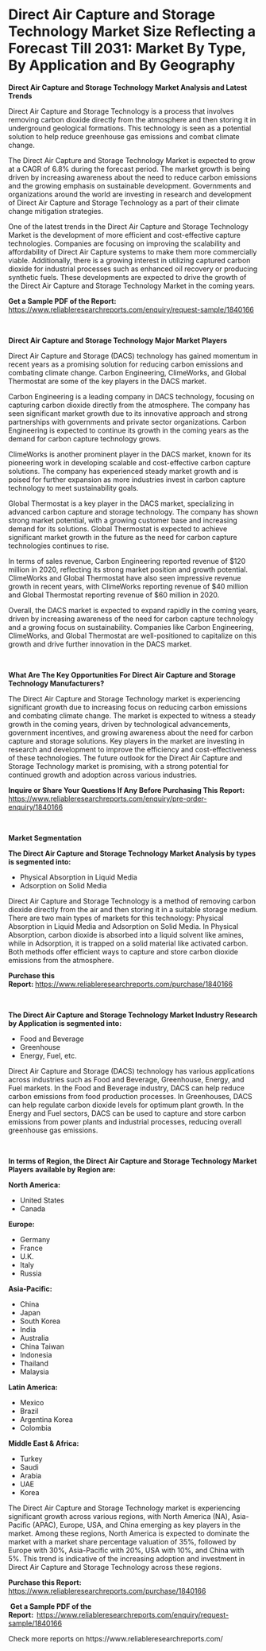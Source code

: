 <p><h1>Direct Air Capture and Storage Technology Market Size Reflecting a Forecast Till 2031: Market By Type, By Application and By Geography</h1></p><p><strong>Direct Air Capture and Storage Technology Market Analysis and Latest Trends</strong></p>
<p><p>Direct Air Capture and Storage Technology is a process that involves removing carbon dioxide directly from the atmosphere and then storing it in underground geological formations. This technology is seen as a potential solution to help reduce greenhouse gas emissions and combat climate change. </p><p>The Direct Air Capture and Storage Technology Market is expected to grow at a CAGR of 6.8% during the forecast period. The market growth is being driven by increasing awareness about the need to reduce carbon emissions and the growing emphasis on sustainable development. Governments and organizations around the world are investing in research and development of Direct Air Capture and Storage Technology as a part of their climate change mitigation strategies.</p><p>One of the latest trends in the Direct Air Capture and Storage Technology Market is the development of more efficient and cost-effective capture technologies. Companies are focusing on improving the scalability and affordability of Direct Air Capture systems to make them more commercially viable. Additionally, there is a growing interest in utilizing captured carbon dioxide for industrial processes such as enhanced oil recovery or producing synthetic fuels. These developments are expected to drive the growth of the Direct Air Capture and Storage Technology Market in the coming years.</p></p>
<p><strong>Get a Sample PDF of the Report:&nbsp;</strong> <a href="https://www.reliableresearchreports.com/enquiry/request-sample/1840166">https://www.reliableresearchreports.com/enquiry/request-sample/1840166</a></p>
<p>&nbsp;</p>
<p><strong>Direct Air Capture and Storage Technology Major Market Players</strong></p>
<p><p>Direct Air Capture and Storage (DACS) technology has gained momentum in recent years as a promising solution for reducing carbon emissions and combating climate change. Carbon Engineering, ClimeWorks, and Global Thermostat are some of the key players in the DACS market.</p><p>Carbon Engineering is a leading company in DACS technology, focusing on capturing carbon dioxide directly from the atmosphere. The company has seen significant market growth due to its innovative approach and strong partnerships with governments and private sector organizations. Carbon Engineering is expected to continue its growth in the coming years as the demand for carbon capture technology grows.</p><p>ClimeWorks is another prominent player in the DACS market, known for its pioneering work in developing scalable and cost-effective carbon capture solutions. The company has experienced steady market growth and is poised for further expansion as more industries invest in carbon capture technology to meet sustainability goals.</p><p>Global Thermostat is a key player in the DACS market, specializing in advanced carbon capture and storage technology. The company has shown strong market potential, with a growing customer base and increasing demand for its solutions. Global Thermostat is expected to achieve significant market growth in the future as the need for carbon capture technologies continues to rise.</p><p>In terms of sales revenue, Carbon Engineering reported revenue of $120 million in 2020, reflecting its strong market position and growth potential. ClimeWorks and Global Thermostat have also seen impressive revenue growth in recent years, with ClimeWorks reporting revenue of $40 million and Global Thermostat reporting revenue of $60 million in 2020.</p><p>Overall, the DACS market is expected to expand rapidly in the coming years, driven by increasing awareness of the need for carbon capture technology and a growing focus on sustainability. Companies like Carbon Engineering, ClimeWorks, and Global Thermostat are well-positioned to capitalize on this growth and drive further innovation in the DACS market.</p></p>
<p>&nbsp;</p>
<p><strong>What Are The Key Opportunities For Direct Air Capture and Storage Technology Manufacturers?</strong></p>
<p><p>The Direct Air Capture and Storage Technology market is experiencing significant growth due to increasing focus on reducing carbon emissions and combating climate change. The market is expected to witness a steady growth in the coming years, driven by technological advancements, government incentives, and growing awareness about the need for carbon capture and storage solutions. Key players in the market are investing in research and development to improve the efficiency and cost-effectiveness of these technologies. The future outlook for the Direct Air Capture and Storage Technology market is promising, with a strong potential for continued growth and adoption across various industries.</p></p>
<p><strong>Inquire or Share Your Questions If Any Before Purchasing This Report:</strong> <a href="https://www.reliableresearchreports.com/enquiry/pre-order-enquiry/1840166">https://www.reliableresearchreports.com/enquiry/pre-order-enquiry/1840166</a></p>
<p>&nbsp;</p>
<p><strong>Market Segmentation</strong></p>
<p><strong>The Direct Air Capture and Storage Technology Market Analysis by types is segmented into:</strong></p>
<p><ul><li>Physical Absorption in Liquid Media</li><li>Adsorption on Solid Media</li></ul></p>
<p><p>Direct Air Capture and Storage Technology is a method of removing carbon dioxide directly from the air and then storing it in a suitable storage medium. There are two main types of markets for this technology: Physical Absorption in Liquid Media and Adsorption on Solid Media. In Physical Absorption, carbon dioxide is absorbed into a liquid solvent like amines, while in Adsorption, it is trapped on a solid material like activated carbon. Both methods offer efficient ways to capture and store carbon dioxide emissions from the atmosphere.</p></p>
<p><strong>Purchase this Report:&nbsp;</strong><a href="https://www.reliableresearchreports.com/purchase/1840166">https://www.reliableresearchreports.com/purchase/1840166</a></p>
<p>&nbsp;</p>
<p><strong>The Direct Air Capture and Storage Technology Market Industry Research by Application is segmented into:</strong></p>
<p><ul><li>Food and Beverage</li><li>Greenhouse</li><li>Energy, Fuel, etc.</li></ul></p>
<p><p>Direct Air Capture and Storage (DACS) technology has various applications across industries such as Food and Beverage, Greenhouse, Energy, and Fuel markets. In the Food and Beverage industry, DACS can help reduce carbon emissions from food production processes. In Greenhouses, DACS can help regulate carbon dioxide levels for optimum plant growth. In the Energy and Fuel sectors, DACS can be used to capture and store carbon emissions from power plants and industrial processes, reducing overall greenhouse gas emissions.</p></p>
<p>&nbsp;</p>
<p><strong>In terms of Region, the Direct Air Capture and Storage Technology Market Players available by Region are:</strong></p>
<p>
    <p> <strong> North America: </strong>
        <ul>
            <li>United States</li>
            <li>Canada</li>
        </ul>
        </p> 
    <p> <strong> Europe: </strong>
        <ul>
            <li>Germany</li>
            <li>France</li>
            <li>U.K.</li>
            <li>Italy</li>
            <li>Russia</li>
        </ul>
        </p> 
    <p> <strong> Asia-Pacific: </strong>
        <ul>
            <li>China</li>
            <li>Japan</li>
            <li>South Korea</li>
            <li>India</li>
            <li>Australia</li>
            <li>China Taiwan</li>
            <li>Indonesia</li>
            <li>Thailand</li>
            <li>Malaysia</li>
        </ul>
        </p> 
    <p> <strong> Latin America: </strong>
        <ul>
            <li>Mexico</li>
            <li>Brazil</li>
            <li>Argentina Korea</li>
            <li>Colombia</li>
        </ul>
        </p> 
    <p> <strong> Middle East & Africa: </strong>
        <ul>
            <li>Turkey</li>
            <li>Saudi</li>
            <li>Arabia</li>
            <li>UAE</li>
            <li>Korea</li>
        </ul>
    </p>
    </p>
<p><p>The Direct Air Capture and Storage Technology market is experiencing significant growth across various regions, with North America (NA), Asia-Pacific (APAC), Europe, USA, and China emerging as key players in the market. Among these regions, North America is expected to dominate the market with a market share percentage valuation of 35%, followed by Europe with 30%, Asia-Pacific with 20%, USA with 10%, and China with 5%. This trend is indicative of the increasing adoption and investment in Direct Air Capture and Storage Technology across these regions.</p></p>
<p><strong>Purchase this Report: </strong><a href="https://www.reliableresearchreports.com/purchase/1840166">https://www.reliableresearchreports.com/purchase/1840166</a></p>
<p>&nbsp;<strong>Get a Sample PDF of the Report:&nbsp;&nbsp;</strong><a href="https://www.reliableresearchreports.com/enquiry/request-sample/1840166">https://www.reliableresearchreports.com/enquiry/request-sample/1840166</a></p>
<p><strong></strong></p>
<p>Check more reports on https://www.reliableresearchreports.com/</p>